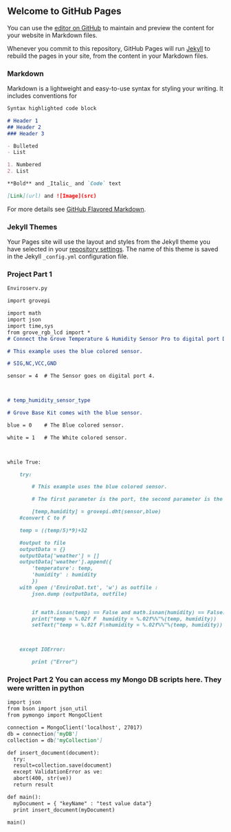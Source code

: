 ## Welcome to GitHub Pages

You can use the [editor on GitHub](https://github.com/Hermsmegerms/Portfolio/edit/gh-pages/index.md) to maintain and preview the content for your website in Markdown files.

Whenever you commit to this repository, GitHub Pages will run [Jekyll](https://jekyllrb.com/) to rebuild the pages in your site, from the content in your Markdown files.

### Markdown

Markdown is a lightweight and easy-to-use syntax for styling your writing. It includes conventions for

```markdown
Syntax highlighted code block

# Header 1
## Header 2
### Header 3

- Bulleted
- List

1. Numbered
2. List

**Bold** and _Italic_ and `Code` text

[Link](url) and ![Image](src)
```

For more details see [GitHub Flavored Markdown](https://guides.github.com/features/mastering-markdown/).

### Jekyll Themes

Your Pages site will use the layout and styles from the Jekyll theme you have selected in your [repository settings](https://github.com/Hermsmegerms/Portfolio/settings). The name of this theme is saved in the Jekyll `_config.yml` configuration file.

### Project Part 1

```markdown
Enviroserv.py

import grovepi

import math
import json
import time,sys
from grove_rgb_lcd import *
# Connect the Grove Temperature & Humidity Sensor Pro to digital port D4

# This example uses the blue colored sensor.

# SIG,NC,VCC,GND

sensor = 4  # The Sensor goes on digital port 4.



# temp_humidity_sensor_type

# Grove Base Kit comes with the blue sensor.

blue = 0    # The Blue colored sensor.

white = 1   # The White colored sensor.



while True:

    try:

        # This example uses the blue colored sensor. 

        # The first parameter is the port, the second parameter is the type of sensor.

        [temp,humidity] = grovepi.dht(sensor,blue)
	#convert C to F

	temp = ((temp/5)*9)+32

	#output to file
	outputData = {}
	outputData['weather'] = []
	outputData['weather'].append({
		'temperature': temp,
		'humidity' : humidity
		})
	with open ('EnviroDat.txt', 'w') as outfile :
		json.dump (outputData, outfile)


        if math.isnan(temp) == False and math.isnan(humidity) == False:
		print("temp = %.02f F  humidity = %.02f%%"%(temp, humidity))
		setText("temp = %.02f F\nhumidity = %.02f%%"%(temp, humidity))



    except IOError:

        print ("Error")

```


### Project Part  2 You can access my Mongo DB scripts here. They were written in python
```markdown  
import json
from bson import json_util
from pymongo import MongoClient

connection = MongoClient('localhost', 27017)
db = connection['myDB']
collection = db['myCollection']

def insert_document(document):
  try:
  result=collection.save(document)
  except ValidationError as ve:
  abort(400, str(ve))
  return result

def main():
  myDocument = { "keyName" : "test value data"}
  print insert_document(myDocument)

main()
```
